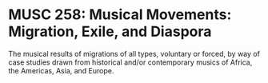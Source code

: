 # MUSC 258: Musical Movements: Migration, Exile, and Diaspora

The musical results of migrations of all types, voluntary or forced, by way of case studies drawn from historical and/or contemporary musics of Africa, the Americas, Asia, and Europe.
